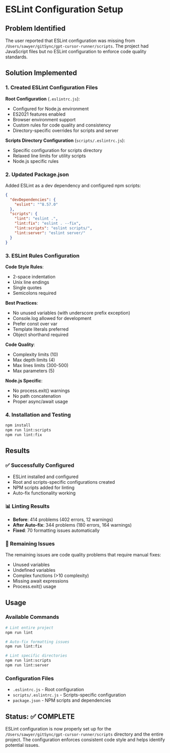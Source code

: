# ESLint Configuration Setup

## Problem Identified

The user reported that ESLint configuration was missing from `/Users/sawyer/gitSync/gpt-cursor-runner/scripts`. The project had JavaScript files but no ESLint configuration to enforce code quality standards.

## Solution Implemented

### 1. Created ESLint Configuration Files

**Root Configuration** (`.eslintrc.js`):
- Configured for Node.js environment
- ES2021 features enabled
- Browser environment support
- Custom rules for code quality and consistency
- Directory-specific overrides for scripts and server

**Scripts Directory Configuration** (`scripts/.eslintrc.js`):
- Specific configuration for scripts directory
- Relaxed line limits for utility scripts
- Node.js specific rules

### 2. Updated Package.json

Added ESLint as a dev dependency and configured npm scripts:
```json
{
  "devDependencies": {
    "eslint": "^8.57.0"
  },
  "scripts": {
    "lint": "eslint .",
    "lint:fix": "eslint . --fix",
    "lint:scripts": "eslint scripts/",
    "lint:server": "eslint server/"
  }
}
```

### 3. ESLint Rules Configuration

**Code Style Rules**:
- 2-space indentation
- Unix line endings
- Single quotes
- Semicolons required

**Best Practices**:
- No unused variables (with underscore prefix exception)
- Console.log allowed for development
- Prefer const over var
- Template literals preferred
- Object shorthand required

**Code Quality**:
- Complexity limits (10)
- Max depth limits (4)
- Max lines limits (300-500)
- Max parameters (5)

**Node.js Specific**:
- No process.exit() warnings
- No path concatenation
- Proper async/await usage

### 4. Installation and Testing

```bash
npm install
npm run lint:scripts
npm run lint:fix
```

## Results

### ✅ Successfully Configured
- ESLint installed and configured
- Root and scripts-specific configurations created
- NPM scripts added for linting
- Auto-fix functionality working

### 📊 Linting Results
- **Before**: 414 problems (402 errors, 12 warnings)
- **After Auto-fix**: 344 problems (180 errors, 164 warnings)
- **Fixed**: 70 formatting issues automatically

### 🔧 Remaining Issues
The remaining issues are code quality problems that require manual fixes:
- Unused variables
- Undefined variables
- Complex functions (>10 complexity)
- Missing await expressions
- Process.exit() usage

## Usage

### Available Commands
```bash
# Lint entire project
npm run lint

# Auto-fix formatting issues
npm run lint:fix

# Lint specific directories
npm run lint:scripts
npm run lint:server
```

### Configuration Files
- `.eslintrc.js` - Root configuration
- `scripts/.eslintrc.js` - Scripts-specific configuration
- `package.json` - NPM scripts and dependencies

## Status: ✅ COMPLETE

ESLint configuration is now properly set up for the `/Users/sawyer/gitSync/gpt-cursor-runner/scripts` directory and the entire project. The configuration enforces consistent code style and helps identify potential issues. 